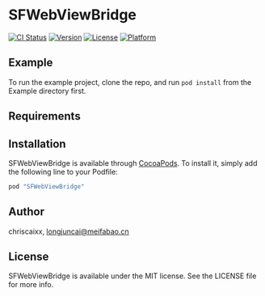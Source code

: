 # SFWebViewBridge

[![CI Status](http://img.shields.io/travis/chriscaixx/SFWebViewBridge.svg?style=flat)](https://travis-ci.org/chriscaixx/SFWebViewBridge)
[![Version](https://img.shields.io/cocoapods/v/SFWebViewBridge.svg?style=flat)](http://cocoapods.org/pods/SFWebViewBridge)
[![License](https://img.shields.io/cocoapods/l/SFWebViewBridge.svg?style=flat)](http://cocoapods.org/pods/SFWebViewBridge)
[![Platform](https://img.shields.io/cocoapods/p/SFWebViewBridge.svg?style=flat)](http://cocoapods.org/pods/SFWebViewBridge)

## Example

To run the example project, clone the repo, and run `pod install` from the Example directory first.

## Requirements

## Installation

SFWebViewBridge is available through [CocoaPods](http://cocoapods.org). To install
it, simply add the following line to your Podfile:

```ruby
pod "SFWebViewBridge"
```

## Author

chriscaixx, longjuncai@meifabao.cn

## License

SFWebViewBridge is available under the MIT license. See the LICENSE file for more info.
